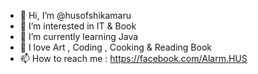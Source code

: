 - 👋 Hi, I’m @husofshikamaru
- 👀 I’m interested in IT & Book
- 🌱 I’m currently learning Java
- 💞️ I love Art , Coding , Cooking & Reading Book
- 📫 How to reach me : https://facebook.com/Alarm.HUS

<!---
husofshikamaru/husofshikamaru is a ✨ special ✨ repository because its `README.md` (this file) appears on your GitHub profile.
You can click the Preview link to take a look at your changes.
--->
